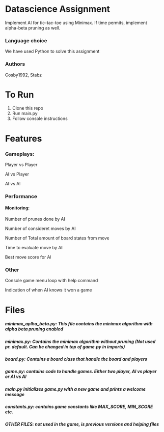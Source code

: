 
# Datascience Assignment

Implement AI for tic-tac-toe using Minimax. If time permits, implement alpha-beta pruning as well.
### Language choice
We have used Python to solve this assignment

### Authors
Cosby1992, Stabz

# To Run
1. Clone this repo
2. Run main.py
3. Follow console instructions

# Features
### Gameplays:
Player vs Player

AI vs Player

AI vs AI

### Performance
#### Monitoring:
Number of prunes done by AI

Number of consideret moves by AI

Number of Total amount of board states from move

Time to evaluate move by AI

Best move score for AI



### Other
Console game menu loop with help command

Indication of when AI knows it won a game





# Files
##### minimax_aplha_beta.py: This file contains the minimax algorithm with alpha beta pruning enabled

##### minimax.py: Contains the minimax algorithm without pruning (Not used pr. default. Can be changed in top of game.py in imports)

##### board.py: Contains a board class that handle the board and players

##### game.py: contains code to handle games. Either two player, AI vs player or AI vs AI

##### main.py initializes game.py with a new game and prints a welcome message

##### constants.py: contains game constants like MAX_SCORE, MIN_SCORE etc.

##### OTHER FILES: not used in the game, is previous versions and helping files




